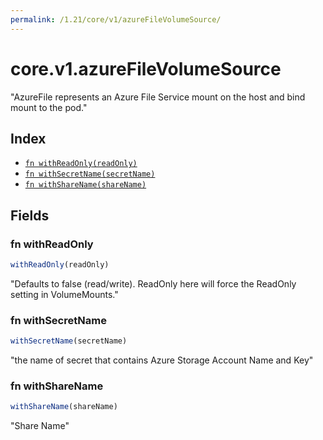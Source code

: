 ```yaml
---
permalink: /1.21/core/v1/azureFileVolumeSource/
---
```


# core.v1.azureFileVolumeSource

"AzureFile represents an Azure File Service mount on the host and bind mount to the pod."

## Index

* [`fn withReadOnly(readOnly)`](#fn-withreadonly)
* [`fn withSecretName(secretName)`](#fn-withsecretname)
* [`fn withShareName(shareName)`](#fn-withsharename)

## Fields

### fn withReadOnly

```ts
withReadOnly(readOnly)
```

"Defaults to false (read/write). ReadOnly here will force the ReadOnly setting in VolumeMounts."

### fn withSecretName

```ts
withSecretName(secretName)
```

"the name of secret that contains Azure Storage Account Name and Key"

### fn withShareName

```ts
withShareName(shareName)
```

"Share Name"